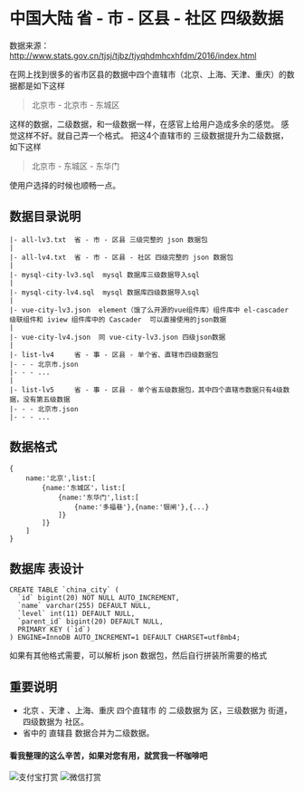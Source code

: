 # 中国大陆 省 - 市 - 区县 - 社区 四级数据
数据来源：http://www.stats.gov.cn/tjsj/tjbz/tjyqhdmhcxhfdm/2016/index.html

在网上找到很多的省市区县的数据中四个直辖市（北京、上海、天津、重庆）的数据都是如下这样

> 北京市 - 北京市 - 东城区

这样的数据，二级数据，和一级数据一样，在感官上给用户造成多余的感觉。
感觉这样不好。就自己弄一个格式。
把这4个直辖市的 三级数据提升为二级数据，如下这样

> 北京市 - 东城区 - 东华门

使用户选择的时候也顺畅一点。



## 数据目录说明

```
|- all-lv3.txt  省 - 市 - 区县 三级完整的 json 数据包
|
|- all-lv4.txt  省 - 市 - 区县 - 社区 四级完整的 json 数据包 
|
|- mysql-city-lv3.sql  mysql 数据库三级数据导入sql
|
|- mysql-city-lv4.sql  mysql 数据库四级数据导入sql
|
|- vue-city-lv3.json  element（饿了么开源的vue组件库）组件库中 el-cascader 级联组件和 iview 组件库中的 Cascader  可以直接使用的json数据 
|
|- vue-city-lv4.json  同 vue-city-lv3.json 四级json数据
|
|- list-lv4     省 - 事 - 区县 - 单个省、直辖市四级数据包
|- - - 北京市.json
|- - - ...
|
|- list-lv5     省 - 事 - 区县 - 单个省五级数据包，其中四个直辖市数据只有4级数据，没有第五级数据
|- - - 北京市.json
|- - - ...
```

## 数据格式
```
{
    name:'北京',list:[
        {name:'东城区'，list:[
            {name:'东华门',list:[
                {name:'多福巷'},{name:'银闸'},{...}
            ]}
        ]}
    ] 
}
```

## 数据库 表设计
```
CREATE TABLE `china_city` (
  `id` bigint(20) NOT NULL AUTO_INCREMENT,
  `name` varchar(255) DEFAULT NULL,
  `level` int(11) DEFAULT NULL,
  `parent_id` bigint(20) DEFAULT NULL,
  PRIMARY KEY (`id`)
) ENGINE=InnoDB AUTO_INCREMENT=1 DEFAULT CHARSET=utf8mb4; 
```





如果有其他格式需要，可以解析 json 数据包，然后自行拼装所需要的格式


## 重要说明
+ 北京 、天津 、上海、重庆 四个直辖市 的 二级数据为 区，三级数据为 街道，四级数据为 社区。
+ 省中的 直辖县 数据合并为二级数据。


#### 看我整理的这么辛苦，如果对您有用，就赏我一杯咖啡吧
![支付宝打赏](http://octk4wj3v.bkt.clouddn.com/get-money-zhifubao.jpg "支付宝打赏")
![微信打赏](http://octk4wj3v.bkt.clouddn.com/get-money-weixin.jpg "微信打赏")